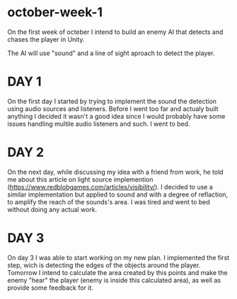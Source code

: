 # october-week-1

On the first week of octeber I intend to build an enemy AI that detects and chases the player in Unity.

The AI will use "sound" and a line of sight aproach to detect the player.


# DAY 1
On the first day I started by trying to implement the sound the detection using audio sources and listeners. Before I went too far and actualy built anything I decided it wasn't a good idea since I would probably have some issues handling multile audio listeners and such. I went to bed.

# DAY 2
On the next day, while discussing my idea with a friend from work, he told me about this article on light source implemention (https://www.redblobgames.com/articles/visibility/).
I decided to use a similar implementation but applied to sound and with a degree of reflaction, to amplify the reach of the sounds's area. I was tired and went to bed without doing any actual work.

# DAY 3
On day 3 I was able to start working on my new plan. I implemented the first step, wich is detecting the edges of the objects around the player. Tomorrow I intend to calculate the area created by this points and make the enemy "hear" the player (enemy is inside this calculated area), as well as provide some feedback for it.
